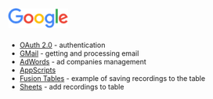 # <img src="../img/google/google_logo.png" height="40">

*   [OAuth 2.0](oauth/README.md) - authentication
*   [GMail](gmail/README.md) - getting and processing email
*   [AdWords](adwords.md) - ad companies management
*   [AppScripts](appscripts.md)
*   [Fusion Tables](fusion_tables.md) - example of saving recordings to the table
*   [Sheets](sheets.md) - add recordings to table
